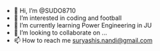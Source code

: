 - 👋 Hi, I’m @SUDO8710
- 👀 I’m interested in coding and football
- 🌱 I’m currently learning Power Engineering in JU
- 💞️ I’m looking to collaborate on ...
- 📫 How to reach me suryashis.nandi@gmail.com 

<!---
SUDO8710/SUDO8710 is a ✨ special ✨ repository because its `README.md` (this file) appears on your GitHub profile.
You can click the Preview link to take a look at your changes.
--->
